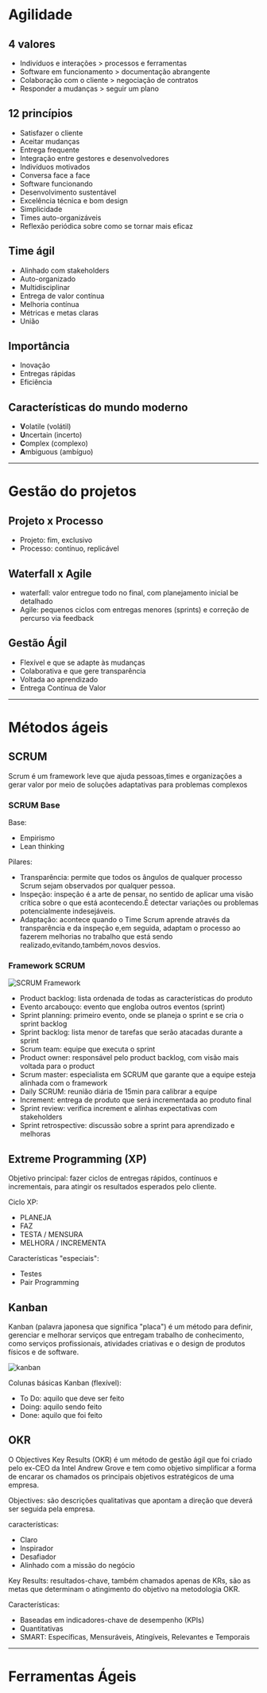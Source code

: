 # Agilidade

## 4 valores

- Indivíduos e interações > processos e ferramentas
- Software em funcionamento > documentação abrangente
- Colaboração com o cliente > negociação de contratos
- Responder a mudanças > seguir um plano

## 12 princípios

- Satisfazer o cliente
- Aceitar mudanças
- Entrega frequente
- Integração entre gestores e desenvolvedores
- Indivíduos motivados
- Conversa face a face
- Software funcionando
- Desenvolvimento sustentável
- Excelência técnica e bom design
- Simplicidade
- Times auto-organizáveis
- Reflexão periódica sobre como se tornar mais eficaz
 
## Time ágil

- Alinhado com stakeholders
- Auto-organizado
- Multidisciplinar
- Entrega de valor contínua
- Melhoria contínua
- Métricas e metas claras
- União

## Importância

- Inovação
- Entregas rápidas
- Eficiência

## Características do mundo moderno

- **V**olatile (volátil)
- **U**ncertain (incerto)
- **C**omplex (complexo)
- **A**mbiguous (ambíguo)

------
# Gestão do projetos

## Projeto x Processo

- Projeto: fim, exclusivo
- Processo: contínuo, replicável

## Waterfall x Agile

- waterfall: valor entregue todo no final, com planejamento inicial be detalhado
- Agile: pequenos ciclos com entregas menores (sprints) e correção de percurso via feedback

## Gestão Ágil

- Flexível e que se adapte às mudanças
- Colaborativa e que gere transparência
- Voltada ao aprendizado
- Entrega Contínua de Valor

------
# Métodos ágeis

## SCRUM

Scrum é um framework leve que ajuda pessoas,times e organizações a gerar valor por meio de soluções adaptativas para problemas complexos

### SCRUM Base

Base:

- Empirismo
- Lean thinking

Pilares:

- Transparência: permite que todos os ângulos de qualquer processo Scrum sejam observados por qualquer pessoa.
- Inspeção: inspeção é a arte de pensar, no sentido de aplicar uma visão crítica sobre o que está acontecendo.É detectar variações ou problemas potencialmente indesejáveis.
- Adaptação: acontece quando o Time Scrum aprende através da transparência e da inspeção e,em seguida, adaptam o processo ao fazerem melhorias no trabalho que está sendo realizado,evitando,também,novos desvios.

### Framework SCRUM

![SCRUM Framework](https://scrumorg-website-prod.s3.amazonaws.com/drupal/inline-images/2021-01/screen_shot_2021-01-10_at_9.14.17_am.png)

- Product backlog: lista ordenada de todas as características do produto
- Evento arcabouço: evento que engloba outros eventos (sprint)
- Sprint planning: primeiro evento, onde se planeja o sprint e se cria o sprint backlog
- Sprint backlog: lista menor de tarefas que serão atacadas durante a sprint
- Scrum team: equipe que executa o sprint
- Product owner: responsável pelo product backlog, com visão mais voltada para o product
- Scrum master: especialista em SCRUM que garante que a equipe esteja alinhada com o framework
- Daily SCRUM: reunião diária de 15min para calibrar a equipe
- Increment: entrega de produto que será incrementada ao produto final
- Sprint review: verifica increment e alinhas expectativas com stakeholders
- Sprint retrospective: discussão sobre a sprint para aprendizado e melhoras

## Extreme Programming (XP)

Objetivo principal: fazer ciclos de entregas rápidos, contínuos e incrementais, para atingir os resultados esperados pelo cliente.

Ciclo XP:
- PLANEJA
- FAZ
- TESTA / MENSURA
- MELHORA / INCREMENTA

Características "especiais":
- Testes
- Pair Programming

## Kanban

Kanban (palavra japonesa que significa "placa") é um método para definir, gerenciar e melhorar serviços que entregam trabalho de conhecimento, como serviços profissionais, atividades criativas e o design de produtos físicos e de software.

![kanban](https://uploads-ssl.webflow.com/5e1cab8214cecfc49d37df0a/5fbfa66a45d16c2bce4dc486_GIFMaker.org_Yi7HrN.gif)

Colunas básicas Kanban (flexível):

- To Do: aquilo que deve ser feito
- Doing: aquilo sendo feito
- Done: aquilo que foi feito

## OKR

O Objectives Key Results (OKR) é um método de gestão ágil que foi criado pelo ex-CEO da Intel Andrew Grove e tem como objetivo simplificar a forma de encarar os chamados os principais objetivos estratégicos de uma empresa.

Objectives: são descrições qualitativas que apontam a direção que deverá ser seguida pela empresa.

características:

- Claro
- Inspirador
- Desafiador
- Alinhado com a missão do negócio

Key Results: resultados-chave, também chamados apenas de KRs, são as metas que determinam o atingimento do objetivo na metodologia OKR.

Características:

- Baseadas em indicadores-chave de desempenho (KPIs)
- Quantitativas
- SMART: Específicas, Mensuráveis, Atingíveis, Relevantes e Temporais

------
# Ferramentas Ágeis

